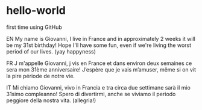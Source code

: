 # hello-world
first time using GitHub

EN
My name is Giovanni, I live in France and in approximately 2 weeks it will be my 31st birthday!
Hope I'll have some fun, even if we're living the worst period of our lives. (yay  happyness)

FR
J m'appelle Giovanni, j vis en France et dans environ deux semaines ce sera mon 31ème anniversaire!
J’espère que je vais m’amuser, même si on vit la pire période de notre vie.

IT
Mi chiamo Giovanni, vivo in Francia e tra circa due settimane sarà il mio 31simo compleanno!
Spero di divertirmi, anche se viviamo il periodo peggiore della nostra vita. (allegria!)
